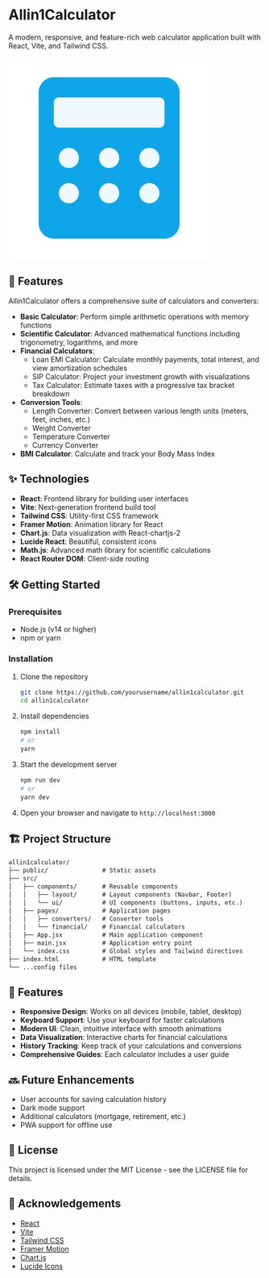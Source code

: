 # Allin1Calculator

A modern, responsive, and feature-rich web calculator application built with React, Vite, and Tailwind CSS.

![Allin1Calculator](public/calculator-icon.svg)

## 🚀 Features

Allin1Calculator offers a comprehensive suite of calculators and converters:

- **Basic Calculator**: Perform simple arithmetic operations with memory functions
- **Scientific Calculator**: Advanced mathematical functions including trigonometry, logarithms, and more
- **Financial Calculators**:
  - Loan EMI Calculator: Calculate monthly payments, total interest, and view amortization schedules
  - SIP Calculator: Project your investment growth with visualizations
  - Tax Calculator: Estimate taxes with a progressive tax bracket breakdown
- **Conversion Tools**:
  - Length Converter: Convert between various length units (meters, feet, inches, etc.)
  - Weight Converter
  - Temperature Converter
  - Currency Converter
- **BMI Calculator**: Calculate and track your Body Mass Index

## ✨ Technologies

- **React**: Frontend library for building user interfaces
- **Vite**: Next-generation frontend build tool
- **Tailwind CSS**: Utility-first CSS framework
- **Framer Motion**: Animation library for React
- **Chart.js**: Data visualization with React-chartjs-2
- **Lucide React**: Beautiful, consistent icons
- **Math.js**: Advanced math library for scientific calculations
- **React Router DOM**: Client-side routing

## 🛠️ Getting Started

### Prerequisites

- Node.js (v14 or higher)
- npm or yarn

### Installation

1. Clone the repository
   ```bash
   git clone https://github.com/yourusername/allin1calculator.git
   cd allin1calculator
   ```

2. Install dependencies
   ```bash
   npm install
   # or
   yarn
   ```

3. Start the development server
   ```bash
   npm run dev
   # or
   yarn dev
   ```

4. Open your browser and navigate to `http://localhost:3000`

## 🏗️ Project Structure

```
allin1calculator/
├── public/               # Static assets
├── src/
│   ├── components/       # Reusable components
│   │   ├── layout/       # Layout components (Navbar, Footer)
│   │   └── ui/           # UI components (buttons, inputs, etc.)
│   ├── pages/            # Application pages
│   │   ├── converters/   # Converter tools
│   │   └── financial/    # Financial calculators
│   ├── App.jsx           # Main application component
│   ├── main.jsx          # Application entry point
│   └── index.css         # Global styles and Tailwind directives
├── index.html            # HTML template
└── ...config files
```

## 📱 Features

- **Responsive Design**: Works on all devices (mobile, tablet, desktop)
- **Keyboard Support**: Use your keyboard for faster calculations
- **Modern UI**: Clean, intuitive interface with smooth animations
- **Data Visualization**: Interactive charts for financial calculations
- **History Tracking**: Keep track of your calculations and conversions
- **Comprehensive Guides**: Each calculator includes a user guide

## 🔜 Future Enhancements

- User accounts for saving calculation history
- Dark mode support
- Additional calculators (mortgage, retirement, etc.)
- PWA support for offline use

## 📄 License

This project is licensed under the MIT License - see the LICENSE file for details.

## 🙏 Acknowledgements

- [React](https://reactjs.org/)
- [Vite](https://vitejs.dev/)
- [Tailwind CSS](https://tailwindcss.com/)
- [Framer Motion](https://www.framer.com/motion/)
- [Chart.js](https://www.chartjs.org/)
- [Lucide Icons](https://lucide.dev/)
